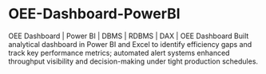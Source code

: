 # OEE-Dashboard-PowerBI
OEE Dashboard | Power BI | DBMS | RDBMS | DAX | OEE Dashboard 
Built analytical dashboard in Power BI and Excel to identify efficiency gaps and track key performance metrics; automated 
alert systems enhanced throughput visibility and decision-making under tight production schedules. 
